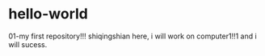 # hello-world
01-my first repository!!!
shiqingshian here, i will work on computer1!!1 and i will sucess.
